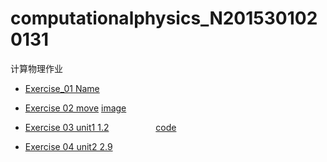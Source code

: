 # computationalphysics_N2015301020131
计算物理作业




*  [Exercise_01 Name](./temp.py)

*  [Exercise 02 move](./untitled5.py)        [image](./IMG_0818(20170924-143540).jpg)

*  [Exercise 03 unit1 1.2](./exercise.md)                   [code](./untitled6.py)

*  [Exercise 04 unit2 2.9](./homework.md)
